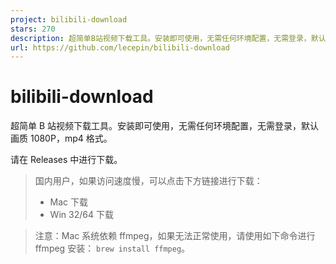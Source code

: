 ```yaml
---
project: bilibili-download
stars: 270
description: 超简单B站视频下载工具。安装即可使用，无需任何环境配置，无需登录，默认画质 1080P，mp4 格式。
url: https://github.com/lecepin/bilibili-download
---
```


bilibili-download
=================

超简单 B 站视频下载工具。安装即可使用，无需任何环境配置，无需登录，默认画质 1080P，mp4 格式。

请在 Releases 中进行下载。

> 国内用户，如果访问速度慢，可以点击下方链接进行下载：
> 
> -   Mac 下载
> -   Win 32/64 下载

> 注意：Mac 系统依赖 ffmpeg，如果无法正常使用，请使用如下命令进行 ffmpeg 安装： `brew install ffmpeg`。
